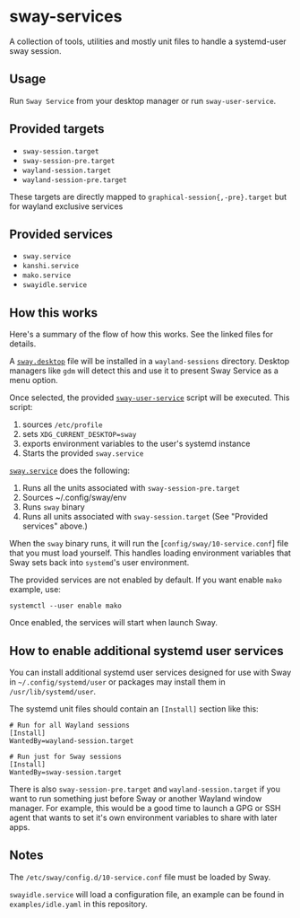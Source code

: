 # sway-services

A collection of tools, utilities and mostly unit files to handle a systemd-user
sway session.

## Usage

Run `Sway Service` from your desktop manager or run `sway-user-service`.

## Provided targets

* `sway-session.target`
* `sway-session-pre.target`
* `wayland-session.target`
* `wayland-session-pre.target`

These targets are directly mapped to `graphical-session{,-pre}.target` but for
wayland exclusive services

## Provided services

* `sway.service`
* `kanshi.service`
* `mako.service`
* `swayidle.service`

## How this works

Here's a summary of the flow of how this works. See the linked files for details.

A [`sway.desktop`](./wayland-sessions/sway-session.desktop) file will be installed in a `wayland-sessions` directory. Desktop managers
like `gdm` will detect this and use it to present Sway Service as a menu option.

Once selected, the provided [`sway-user-service`](./bin/sway-user-service) script will be executed.
This script:
   1. sources `/etc/profile`
   2. sets `XDG_CURRENT_DESKTOP=sway`
   3. exports environment variables to the user's systemd instance
   4. Starts the provided `sway.service`

[`sway.service`](./systemd/sway.service) does the following:

  1. Runs all the units associated with `sway-session-pre.target`
  2. Sources ~/.config/sway/env
  3. Runs `sway` binary
  4. Runs all units associated with `sway-session.target` (See "Provided services" above.)

When the `sway` binary runs, it will run the [`config/sway/10-service.conf`] file that you must
load yourself. This handles loading environment variables that Sway sets back into `systemd`'s user
environment.

The provided services are not enabled by default. If you want enable `mako` example,
use:

    systemctl --user enable mako

Once enabled, the services will start when launch Sway.

## How to enable additional systemd user services

You can install additional systemd user services designed for use with Sway in
`~/.config/systemd/user` or packages may install them in  `/usr/lib/systemd/user`.

The systemd unit files should contain an `[Install]` section like this:


```
# Run for all Wayland sessions
[Install]
WantedBy=wayland-session.target
```

```
# Run just for Sway sessions
[Install]
WantedBy=sway-session.target
```

There is also `sway-session-pre.target` and `wayland-session.target` if you want to run something
just before Sway or another Wayland window manager. For example, this would be a good time
to launch a GPG or SSH agent that wants to set it's own environment variables to share with
later apps.

## Notes

The `/etc/sway/config.d/10-service.conf` file must be loaded by Sway.

`swayidle.service` will load a configuration file, an example can be found in
`examples/idle.yaml` in this repository.
